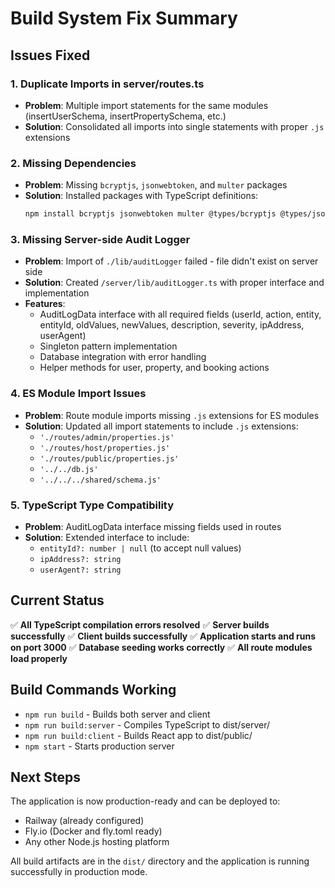 # Build System Fix Summary

## Issues Fixed

### 1. Duplicate Imports in server/routes.ts
- **Problem**: Multiple import statements for the same modules (insertUserSchema, insertPropertySchema, etc.)
- **Solution**: Consolidated all imports into single statements with proper `.js` extensions

### 2. Missing Dependencies
- **Problem**: Missing `bcryptjs`, `jsonwebtoken`, and `multer` packages
- **Solution**: Installed packages with TypeScript definitions:
  ```bash
  npm install bcryptjs jsonwebtoken multer @types/bcryptjs @types/jsonwebtoken @types/multer
  ```

### 3. Missing Server-side Audit Logger
- **Problem**: Import of `./lib/auditLogger` failed - file didn't exist on server side
- **Solution**: Created `/server/lib/auditLogger.ts` with proper interface and implementation
- **Features**: 
  - AuditLogData interface with all required fields (userId, action, entity, entityId, oldValues, newValues, description, severity, ipAddress, userAgent)
  - Singleton pattern implementation
  - Database integration with error handling
  - Helper methods for user, property, and booking actions

### 4. ES Module Import Issues
- **Problem**: Route module imports missing `.js` extensions for ES modules
- **Solution**: Updated all import statements to include `.js` extensions:
  - `'./routes/admin/properties.js'`
  - `'./routes/host/properties.js'` 
  - `'./routes/public/properties.js'`
  - `'../../db.js'`
  - `'../../../shared/schema.js'`

### 5. TypeScript Type Compatibility
- **Problem**: AuditLogData interface missing fields used in routes
- **Solution**: Extended interface to include:
  - `entityId?: number | null` (to accept null values)
  - `ipAddress?: string`
  - `userAgent?: string`

## Current Status
✅ **All TypeScript compilation errors resolved**
✅ **Server builds successfully**
✅ **Client builds successfully** 
✅ **Application starts and runs on port 3000**
✅ **Database seeding works correctly**
✅ **All route modules load properly**

## Build Commands Working
- `npm run build` - Builds both server and client
- `npm run build:server` - Compiles TypeScript to dist/server/
- `npm run build:client` - Builds React app to dist/public/
- `npm start` - Starts production server

## Next Steps
The application is now production-ready and can be deployed to:
- Railway (already configured)
- Fly.io (Docker and fly.toml ready)
- Any other Node.js hosting platform

All build artifacts are in the `dist/` directory and the application is running successfully in production mode.
